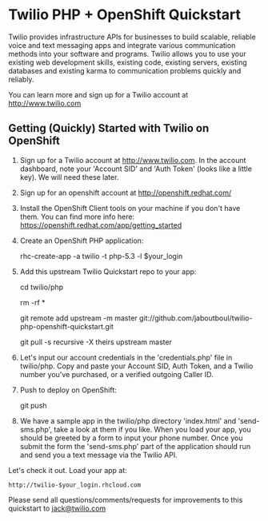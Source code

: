 Twilio PHP + OpenShift Quickstart
=========================
Twilio provides infrastructure APIs for businesses to build scalable, reliable voice and text messaging apps and integrate various communication methods into your software and programs. Twilio allows you to use your existing web development skills, existing code, existing servers, existing databases and existing karma to communication problems quickly and reliably.

You can learn more and sign up for a Twilio account at http://www.twilio.com

Getting (Quickly) Started with Twilio on OpenShift
--------------------
1. Sign up for a Twilio account at http://www.twilio.com. In the account dashboard, note your 'Account SID' and 'Auth Token' (looks like a little key). We will need these later.

2. Sign up for an openshift account at http://openshift.redhat.com/

3. Install the OpenShift Client tools on your machine if you don't have them. You can find more info here: https://openshift.redhat.com/app/getting_started

4. Create an OpenShift PHP application:

	rhc-create-app -a twilio -t php-5.3 -l $your_login

5. Add this upstream Twilio Quickstart repo to your app:

	cd twilio/php

	rm -rf *
	
	git remote add upstream -m master git://github.com/jaboutboul/twilio-php-openshift-quickstart.git
	
	git pull -s recursive -X theirs upstream master

6. Let's input our account credentials in the 'credentials.php' file in twilio/php. Copy and paste your Account SID, Auth Token, and a Twilio number you've purchased, or a verified outgoing Caller ID.

7. Push to deploy on OpenShift:

	git push

8. We have a sample app in the twilio/php directory 'index.html' and 'send-sms.php', take a look at them if you like. When you load your app, you should be greeted by a form to input your phone number. Once you submit the form the 'send-sms.php' part of the application should run and send you a text message via the Twilio API.

Let's check it out. Load your app at:

	http://twilio-$your_login.rhcloud.com

Please send all questions/comments/requests for improvements to this quickstart to jack@twilio.com

